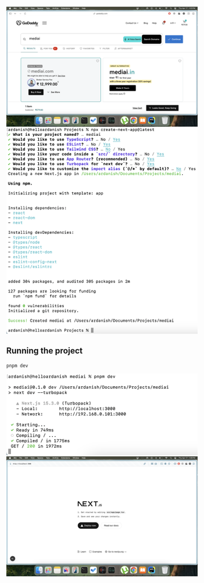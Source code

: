 ![1](media/1.png)
![2](media/2.png)

## Running the project

```
pnpm dev
```
![3](media/3.png)
![4](media/4.png)

